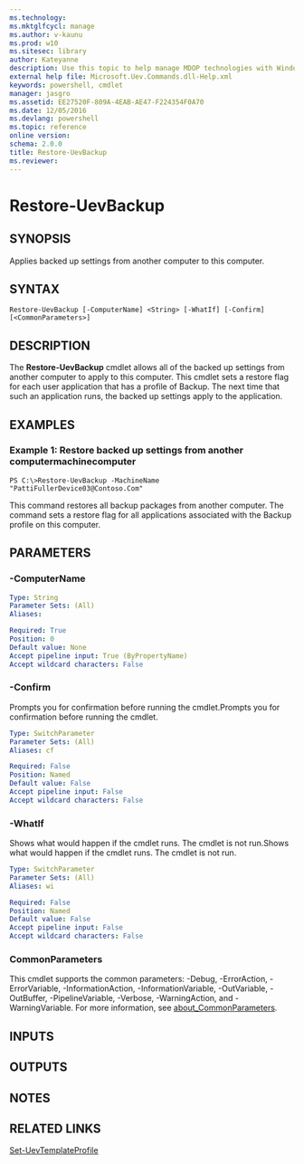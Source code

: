 ```yaml
---
ms.technology: 
ms.mktglfcycl: manage
ms.author: v-kaunu
ms.prod: w10
ms.sitesec: library
author: Kateyanne
description: Use this topic to help manage MDOP technologies with Windows PowerShell.
external help file: Microsoft.Uev.Commands.dll-Help.xml
keywords: powershell, cmdlet
manager: jasgro 
ms.assetid: EE27520F-809A-4EAB-AE47-F224354F0A70
ms.date: 12/05/2016
ms.devlang: powershell
ms.topic: reference
online version: 
schema: 2.0.0
title: Restore-UevBackup
ms.reviewer:
---
```


# Restore-UevBackup

## SYNOPSIS
Applies backed up settings from another computer to this computer.

## SYNTAX

```
Restore-UevBackup [-ComputerName] <String> [-WhatIf] [-Confirm] [<CommonParameters>]
```

## DESCRIPTION
The **Restore-UevBackup** cmdlet allows all of the backed up settings from another computer to apply to this computer.
This cmdlet sets a restore flag for each user application that has a profile of Backup.
The next time that such an application runs, the backed up settings apply to the application.

## EXAMPLES

### Example 1: Restore backed up settings from another computermachinecomputer
```
PS C:\>Restore-UevBackup -MachineName "PattiFullerDevice03@Contoso.Com"
```

This command restores all backup packages from another computer.
The command sets a restore flag for all applications associated with the Backup profile on this computer.

## PARAMETERS

### -ComputerName
```yaml
Type: String
Parameter Sets: (All)
Aliases: 

Required: True
Position: 0
Default value: None
Accept pipeline input: True (ByPropertyName)
Accept wildcard characters: False
```

### -Confirm
Prompts you for confirmation before running the cmdlet.Prompts you for confirmation before running the cmdlet.

```yaml
Type: SwitchParameter
Parameter Sets: (All)
Aliases: cf

Required: False
Position: Named
Default value: False
Accept pipeline input: False
Accept wildcard characters: False
```

### -WhatIf
Shows what would happen if the cmdlet runs.
The cmdlet is not run.Shows what would happen if the cmdlet runs.
The cmdlet is not run.

```yaml
Type: SwitchParameter
Parameter Sets: (All)
Aliases: wi

Required: False
Position: Named
Default value: False
Accept pipeline input: False
Accept wildcard characters: False
```

### CommonParameters
This cmdlet supports the common parameters: -Debug, -ErrorAction, -ErrorVariable, -InformationAction, -InformationVariable, -OutVariable, -OutBuffer, -PipelineVariable, -Verbose, -WarningAction, and -WarningVariable. For more information, see [about_CommonParameters](http://go.microsoft.com/fwlink/?LinkID=113216).

## INPUTS

## OUTPUTS

## NOTES

## RELATED LINKS

[Set-UevTemplateProfile](./Set-UevTemplateProfile.md)

